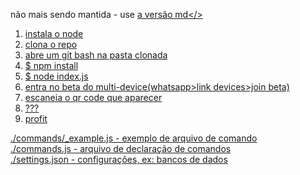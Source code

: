 não mais sendo mantida - use <a href="https://github.com/rodbf/whatsapp-bot-md">a versão md</>

1. instala o node
2. clona o repo
3. abre um git bash na pasta clonada
4. $ npm install
5. $ node index.js
6. entra no beta do multi-device(whatsapp>link devices>join beta)
7. escaneia o qr code que aparecer
8. ???
9. profit

./commands/\_example.js - exemplo de arquivo de comando  
./commands.js - arquivo de declaração de comandos  
./settings.json - configurações, ex: bancos de dados  